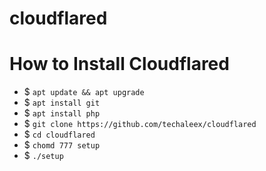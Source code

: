 # cloudflared

<h1>How to Install Cloudflared</h1>

- $ ` apt update && apt upgrade `
- $ ` apt install git `
- $ ` apt install php `
- $ ` git clone https://github.com/techaleex/cloudflared `
- $ ` cd cloudflared `
- $ ` chomd 777 setup `
- $ ` ./setup `
